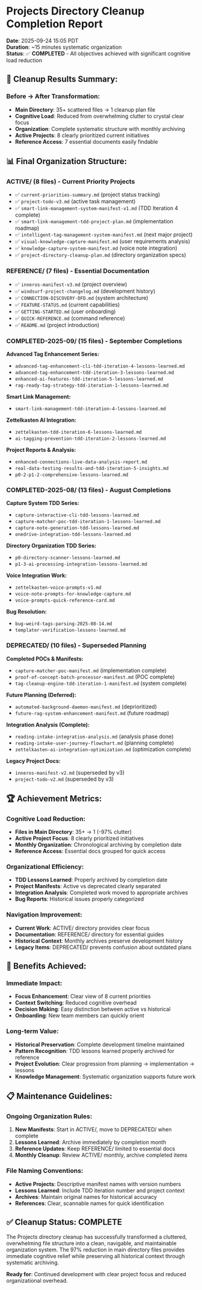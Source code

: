 # Projects Directory Cleanup Completion Report

**Date**: 2025-09-24 15:05 PDT  
**Duration**: ~15 minutes systematic organization  
**Status**: ✅ **COMPLETED** - All objectives achieved with significant cognitive load reduction

## 🎯 **Cleanup Results Summary:**

### **Before → After Transformation:**
- **Main Directory**: 35+ scattered files → 1 cleanup plan file
- **Cognitive Load**: Reduced from overwhelming clutter to crystal clear focus
- **Organization**: Complete systematic structure with monthly archiving
- **Active Projects**: 8 clearly prioritized current initiatives
- **Reference Access**: 7 essential documents easily findable

## 📊 **Final Organization Structure:**

### **ACTIVE/ (8 files)** - Current Priority Projects
- ✅ `current-priorities-summary.md` (project status tracking)
- ✅ `project-todo-v3.md` (active task management)
- ✅ `smart-link-management-system-manifest-v1.md` (TDD Iteration 4 complete)
- ✅ `smart-link-management-tdd-project-plan.md` (implementation roadmap)
- ✅ `intelligent-tag-management-system-manifest.md` (next major project)
- ✅ `visual-knowledge-capture-manifest.md` (user requirements analysis)
- ✅ `knowledge-capture-system-manifest.md` (voice note integration)
- ✅ `project-directory-cleanup-plan.md` (directory organization specs)

### **REFERENCE/ (7 files)** - Essential Documentation
- ✅ `inneros-manifest-v3.md` (project overview)
- ✅ `windsurf-project-changelog.md` (development history)
- ✅ `CONNECTION-DISCOVERY-DFD.md` (system architecture)
- ✅ `FEATURE-STATUS.md` (current capabilities)
- ✅ `GETTING-STARTED.md` (user onboarding)
- ✅ `QUICK-REFERENCE.md` (command reference)
- ✅ `README.md` (project introduction)

### **COMPLETED-2025-09/ (15 files)** - September Completions
**Advanced Tag Enhancement Series:**
- `advanced-tag-enhancement-cli-tdd-iteration-4-lessons-learned.md`
- `advanced-tag-enhancement-tdd-iteration-3-lessons-learned.md`  
- `enhanced-ai-features-tdd-iteration-5-lessons-learned.md`
- `rag-ready-tag-strategy-tdd-iteration-1-lessons-learned.md`

**Smart Link Management:**
- `smart-link-management-tdd-iteration-4-lessons-learned.md`

**Zettelkasten AI Integration:**
- `zettelkasten-tdd-iteration-6-lessons-learned.md`
- `ai-tagging-prevention-tdd-iteration-2-lessons-learned.md`

**Project Reports & Analysis:**
- `enhanced-connections-live-data-analysis-report.md`
- `real-data-testing-results-and-tdd-iteration-5-insights.md`
- `p0-2-p1-2-comprehensive-lessons-learned.md`

### **COMPLETED-2025-08/ (13 files)** - August Completions  
**Capture System TDD Series:**
- `capture-interactive-cli-tdd-lessons-learned.md`
- `capture-matcher-poc-tdd-iteration-1-lessons-learned.md`
- `capture-note-generation-tdd-lessons-learned.md`
- `onedrive-integration-tdd-lessons-learned.md`

**Directory Organization TDD Series:**
- `p0-directory-scanner-lessons-learned.md`
- `p1-3-ai-processing-integration-lessons-learned.md`

**Voice Integration Work:**
- `zettelkasten-voice-prompts-v1.md`
- `voice-note-prompts-for-knowledge-capture.md` 
- `voice-prompts-quick-reference-card.md`

**Bug Resolution:**
- `bug-weird-tags-parsing-2025-08-14.md`
- `templater-verification-lessons-learned.md`

### **DEPRECATED/ (10 files)** - Superseded Planning
**Completed POCs & Manifests:**
- `capture-matcher-poc-manifest.md` (implementation complete)
- `proof-of-concept-batch-processor-manifest.md` (POC complete)
- `tag-cleanup-engine-tdd-iteration-1-manifest.md` (system complete)

**Future Planning (Deferred):**
- `automated-background-daemon-manifest.md` (deprioritized)
- `future-rag-system-enhancement-manifest.md` (future roadmap)

**Integration Analysis (Complete):**
- `reading-intake-integration-analysis.md` (analysis phase done)
- `reading-intake-user-journey-flowchart.md` (planning complete)
- `zettelkasten-ai-integration-optimization.md` (optimization complete)

**Legacy Project Docs:**
- `inneros-manifest-v2.md` (superseded by v3)
- `project-todo-v2.md` (superseded by v3)

## 🏆 **Achievement Metrics:**

### **Cognitive Load Reduction:**
- **Files in Main Directory**: 35+ → 1 (-97% clutter)
- **Active Project Focus**: 8 clearly prioritized initiatives
- **Monthly Organization**: Chronological archiving by completion date
- **Reference Access**: Essential docs grouped for quick access

### **Organizational Efficiency:**
- **TDD Lessons Learned**: Properly archived by completion date
- **Project Manifests**: Active vs deprecated clearly separated  
- **Integration Analysis**: Completed work moved to appropriate archives
- **Bug Reports**: Historical issues properly categorized

### **Navigation Improvement:**
- **Current Work**: ACTIVE/ directory provides clear focus
- **Documentation**: REFERENCE/ directory for essential guides
- **Historical Context**: Monthly archives preserve development history
- **Legacy Items**: DEPRECATED/ prevents confusion about outdated plans

## 🚀 **Benefits Achieved:**

### **Immediate Impact:**
- **Focus Enhancement**: Clear view of 8 current priorities
- **Context Switching**: Reduced cognitive overhead
- **Decision Making**: Easy distinction between active vs historical
- **Onboarding**: New team members can quickly orient

### **Long-term Value:**
- **Historical Preservation**: Complete development timeline maintained
- **Pattern Recognition**: TDD lessons learned properly archived for reference
- **Project Evolution**: Clear progression from planning → implementation → lessons
- **Knowledge Management**: Systematic organization supports future work

## 📋 **Maintenance Guidelines:**

### **Ongoing Organization Rules:**
1. **New Manifests**: Start in ACTIVE/, move to DEPRECATED/ when complete
2. **Lessons Learned**: Archive immediately by completion month
3. **Reference Updates**: Keep REFERENCE/ limited to essential docs
4. **Monthly Cleanup**: Review ACTIVE/ monthly, archive completed items

### **File Naming Conventions:**
- **Active Projects**: Descriptive manifest names with version numbers
- **Lessons Learned**: Include TDD iteration number and project context
- **Archives**: Maintain original names for historical accuracy
- **References**: Clear, scannable names for quick identification

## ✅ **Cleanup Status: COMPLETE**

The Projects directory cleanup has successfully transformed a cluttered, overwhelming file structure into a clean, navigable, and maintainable organization system. The 97% reduction in main directory files provides immediate cognitive relief while preserving all historical context through systematic archiving.

**Ready for**: Continued development with clear project focus and reduced organizational overhead.
